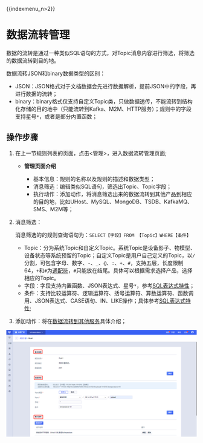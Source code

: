 {{indexmenu_n>2}}
# 数据流转管理
数据的流转是通过一种类似SQL语句的方式，对Topic消息内容进行筛选，将筛选的数据流转到目的地。

数据流转JSON和binary数据类型的区别：  

- JSON：JSON格式对于文档数据会先进行数据解析，提前JSON中的字段，再进行数据的流转；
- binary：binary格式仅支持自定义Topic类，只做数据透传，不能流转到结构化存储的目的地中（只能流转到Kafka、M2M、HTTP服务）；规则中的字段支持星号`*`，或者是部分内置函数；

## 操作步骤

1. 在上一节规则列表的页面，点击<管理>，进入数据流转管理页面;

   - **管理页面介绍**
   
     - 基本信息：规则的名称以及规则的描述和数据类型；
     - 消息筛选：编辑类似SQL语句，筛选出Topic、Topic字段；
     - 执行动作：添加动作，将消息筛选出来的数据流转到其他产品到相应的目的地，比如UHost、MySQL、MongoDB、TSDB、KafkaMQ、SMS、M2M等；
   
2. 消息筛选：  
   
   消息筛选的的规则查询语句为：`SELECT【字段】FROM 【Topic】WHERE【条件】`  
   
   - Topic：分为系统Topic和自定义Topic。系统Topic是设备影子、物模型、设备状态等系统预留的Topic；自定义Topic是用户自己定义的Topic，以`/`分割，可包含字母、数字、`-`、`_`、`@`、`:`、`+`、`#`，支持五层，长度限制64，`+`和`#`为[通配符]()，`#`只能放在结尾。具体可以根据需求选择产品，选择相应的Topic。
   - 字段：字段支持内置函数、JSON表达式、星号`*`，参考[SQL表达式特性]()；
   - 条件：支持比较运算符、逻辑运算符、括号运算符、算数运算符、函数调用、JSON表达式、CASE语句、IN、LIKE操作；具体参考[SQL表达式特性]();
   
3. 添加动作：将在[数据流转到其他服务]()具体介绍；

![编辑规则](../../images/编辑规则.png)
